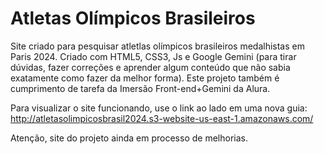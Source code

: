 # Atletas Olímpicos Brasileiros
 Site criado para pesquisar atletlas olímpicos brasileiros medalhistas em Paris 2024. Criado com HTML5, CSS3, Js e Google Gemini (para tirar dúvidas, fazer correções e aprender algum conteúdo que não sabia exatamente como fazer da melhor forma). Este projeto também é cumprimento de tarefa da Imersão Front-end+Gemini da Alura. 
 
 Para visualizar o site funcionando, use o link ao lado em uma nova guia: http://atletasolimpicosbrasil2024.s3-website-us-east-1.amazonaws.com/

 Atenção, site do projeto ainda em processo de melhorias.
